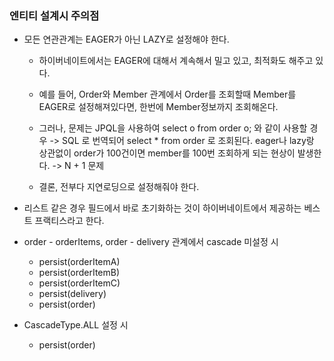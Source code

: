 ### 엔티티 설계시 주의점

- 모든 연관관계는 EAGER가 아닌 LAZY로 설정해야 한다.
    - 하이버네이트에서는 EAGER에 대해서 계속해서 밀고 있고, 최적화도 해주고 있다.
    - 예를 들어, Order와 Member 관계에서 Order를 조회할때 Member를 EAGER로 설정해져있다면, 한번에 Member정보까지 조회해온다.
    - 그러나, 문제는 JPQL을 사용하여 select o from order o; 와 같이 사용할 경우
      -> SQL 로 번역되어 select * from order 로 조회된다. eager나 lazy랑 상관없이 order가 100건이면 member를 100번 조회하게 되는 현상이 발생한다.
      -> N + 1 문제
      
    - 결론, 전부다 지연로딩으로 설정해줘야 한다.

- 리스트 같은 경우 필드에서 바로 초기화하는 것이 하이버네이트에서 제공하는 베스트 프랙티스라고 한다.

- order - orderItems, order - delivery 관계에서 cascade 미설정 시
    - persist(orderItemA)
    - persist(orderItemB)
    - persist(orderItemC)
    - persist(delivery)
    - persist(order)
    
- CascadeType.ALL 설정 시
    - persist(order)
    